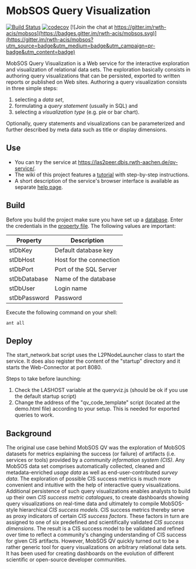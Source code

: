 # MobSOS Query Visualization
[![Build Status](https://travis-ci.org/rwth-acis/mobsos-query-visualization.svg?branch=master)](https://travis-ci.org/rwth-acis/mobsos-query-visualization) [![codecov](https://codecov.io/gh/rwth-acis/mobsos-query-visualization/branch/master/graph/badge.svg)](https://codecov.io/gh/rwth-acis/mobsos-query-visualization) [![Join the chat at https://gitter.im/rwth-acis/mobsos](https://badges.gitter.im/rwth-acis/mobsos.svg)](https://gitter.im/rwth-acis/mobsos?utm_source=badge&utm_medium=badge&utm_campaign=pr-badge&utm_content=badge)

MobSOS Query Visualization is a Web service for the interactive exploration and 
visualization of relational data sets. The exploration basically consists 
in authoring query visualizations that can be persisted, exported to written reports
or published on Web sites. Authoring a query visualization consists in three simple steps:

1. selecting a _data set_, 
2. formulating a _query statement_ (usually in SQL) and 
3. selecting a _visualization type_ (e.g. pie or bar chart). 
 
Optionally, query statements and visualizations can be parameterized and further 
described by meta data such as title or display dimensions.

## Use

* You can try the service at https://las2peer.dbis.rwth-aachen.de/qv-service/.
* The wiki of this project features a [tutorial](https://github.com/rwth-acis/LAS2peer-Query-Visualization-Service/wiki/Tutorial) with step-by-step instructions.
* A short description of the service's browser interface is available as separate [help page](http://las2peer.dbis.rwth-aachen.de/qv-service/help.html).

## Build
Before you build the project make sure you have set up a [database](db.sql). 
Enter the credentials in the [property file](etc/i5.las2peer.services.mobsos.queryVisualization.QueryVisualizationService.properties). 
The following values are important: 

| Property      | Description                |
| ------------- | -------------------------- |
| stDbKey       | Default database key       |
| stDbHost      | Host for the connection    |
| stDbPort      | Port of the SQL Server     |
| stDbDatabase  | Name of the database       |
| stDbUser      | Login name                 |
| stDbPassword  | Password                   |


Execute the following command on your shell:

```shell
ant all 
```

## Deploy

The start_network.bat script uses the L2PNodeLauncher class to start the service. It does also register
the content of the "startup" directory and it starts the Web-Connector at port 8080.

Steps to take before launching:

1. Check the LASHOST variable at the queryviz.js (should be ok if you use the default startup script)
2. Change the address of the "qv_code_template" script (located at the demo.html file) according to your
setup. This is needed for exported queries to work.

## Background

The original use case behind MobSOS QV was the exploration of MobSOS datasets
for metrics explaining the success (or failure) of artifacts (i.e. services or tools)
provided by a _community information system (CIS)_. Any MobSOS data set comprises 
automatically collected, cleaned and metadata-enriched _usage data_ as well as 
end-user-contributed _survey data_. The exploration of possible CIS success metrics 
is much more convenient and intuitive with the help of interactive query visualizations.
Additional persistence of such query visualizations enables analysts to build up
their own _CIS success metric catalogues_, to create dashboards showing query visualizations
on real-time data and ultimately to compile MobSOS-style hierarchical _CIS success models_.
CIS success metrics thereby serve as proxy indicators of certain _CIS success factors_. 
These factors in turn are assigned to one of six predefined and scientifically validated
_CIS success dimensions_. The result is a CIS success model to be validated and refined 
over time to reflect a community's changing understanding of CIS success for given CIS 
artifacts. However, MobSOS QV quickly turned out to be a rather generic tool for query 
visualizations on arbitrary relational data sets. It has been used for creating dashboards
on the evolution of different scientific or open-source developer communities.
